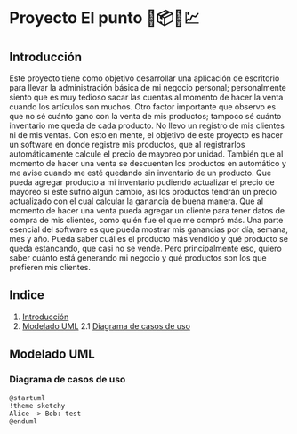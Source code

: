 <!-- cSpell:language=es -->
# Proyecto El punto 🏪📦💸💹

## Introducción

Este proyecto tiene como objetivo desarrollar una aplicación de escritorio para llevar la administración básica de mi negocio personal; personalmente siento que es muy tedioso sacar las cuentas al momento de hacer la venta cuando los artículos son muchos. Otro factor importante que observo es que no sé cuánto gano con la venta de mis productos; tampoco sé cuánto inventario me queda de cada producto. No llevo un registro de mis clientes ni de mis ventas. Con esto en mente, el objetivo de este proyecto es hacer un software en donde registre mis productos, que al registrarlos automáticamente calcule el precio de mayoreo por unidad. También que al momento de hacer una venta se descuenten los productos en automático y me avise cuando me esté quedando sin inventario de un producto. Que pueda agregar producto a mi inventario pudiendo actualizar el precio de mayoreo si este sufrió algún cambio, así los productos tendrán un precio actualizado con el cual calcular la ganancia de buena manera. Que al momento de hacer una venta pueda agregar un cliente para tener datos de compra de mis clientes, como quién fue el que me compró más. Una parte esencial del software es que pueda mostrar mis ganancias por día, semana, mes y año. Pueda saber cuál es el producto más vendido y qué producto se queda estancando, que casi no se vende. Pero principalmente eso, quiero saber cuánto está generando mi negocio y qué productos son los que prefieren mis clientes. 

## Indice

1. [Introducción](#introducción)
2. [Modelado UML](#modelado-uml)
  2.1 [Diagrama de casos de uso](#diagrama-de-casos-de-uso)

## Modelado UML



### Diagrama de casos de uso

```PlantUML
@startuml
!theme sketchy
Alice -> Bob: test
@enduml

```
